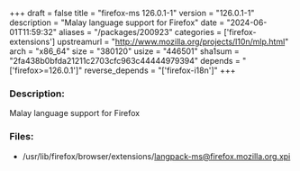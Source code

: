 +++
draft = false
title = "firefox-ms 126.0.1-1"
version = "126.0.1-1"
description = "Malay language support for Firefox"
date = "2024-06-01T11:59:32"
aliases = "/packages/200923"
categories = ['firefox-extensions']
upstreamurl = "http://www.mozilla.org/projects/l10n/mlp.html"
arch = "x86_64"
size = "380120"
usize = "446501"
sha1sum = "2fa438b0bfda21211c2703cfc963c44444979394"
depends = "['firefox>=126.0.1']"
reverse_depends = "['firefox-i18n']"
+++
### Description: 
Malay language support for Firefox

### Files: 
* /usr/lib/firefox/browser/extensions/langpack-ms@firefox.mozilla.org.xpi
